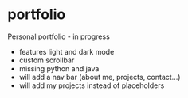 # portfolio
Personal portfolio - in progress

- features light and dark mode
- custom scrollbar
- missing python and java
- will add a nav bar (about me, projects, contact...)
- will add my projects instead of placeholders
